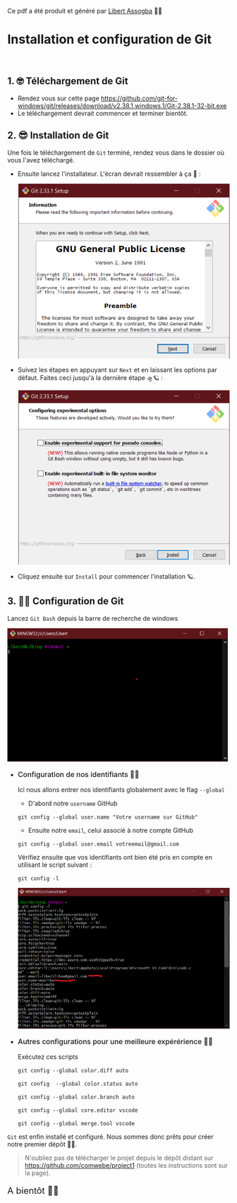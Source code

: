 Ce pdf a été produit et généré par [Libert Assogba](https://github.com/monlibo) 🤗🤩

# Installation et configuration de Git

<br/>

## 1. 🤓 Téléchargement de Git

- Rendez vous sur cette page https://github.com/git-for-windows/git/releases/download/v2.38.1.windows.1/Git-2.38.1-32-bit.exe
- Le téléchargement devrait commencer et terminer bientôt.

## 2. 😎 Installation de Git

Une fois le téléchargement de `Git` terminé, rendez vous dans le dossier où vous l'avez téléchargé.

- Ensuite lancez l'installateur. L'écran devrait ressembler à ça 🚀 :

  <p>
    <img src="img/git-install-step1.png" alt="Config Git - First step" width="500px" />
  </p>

- Suivez les étapes en appuyant sur `Next` et en laissant les options par défaut. Faites ceci jusqu'à la dernière étape 🛸🪐 :

  <p>
    <img src="img/git-install-last-step.png" alt="Config Git - First step" width="500px" />
  </p>


- Cliquez ensuite sur `Install` pour commencer l'installation 🪐.

## 3. 👨‍💻 Configuration de Git

Lancez `Git Bash` depuis la barre de recherche de windows

  <p>
    <img src="img/git-bash-screenshot.png" alt="Config Git - First step" width="500px" />
  </p>

- <p style="font-size:16px;font-weight:500">Configuration de nos identifiants 👩‍🔧</p>

  Ici nous allons entrer nos identifiants globalement avec le flag `--global`

  - D'abord notre `username` GitHub

  ```git
  git config --global user.name "Votre username sur GitHub"
  ```

  - Ensuite notre `email`, celui associé à notre compte GitHub

  ```git
  git config --global user.email votreemail@gmail.com
  ```

  Vérifiez ensuite que vos identifiants ont bien été pris en compte en utilisant le script suivant :

  ```git
  git config -l
  ```

    <p>
    <img src="img/git-config-list.png" alt="Config Git - First step" width="500px" />
  </p>

- <p style="font-size:16px;font-weight:500">Autres configurations pour une meilleure expérérience 🤹‍♀️</p>

  Exécutez ces scripts

  ```git
  git config --global color.diff auto
  ```

  ```git
  git config  --global color.status auto
  ```

  ```git
  git config --global color.branch auto
  ```

  ```git
  git config --global core.editor vscode
  ```

  ```git
  git config --global merge.tool vscode
  ```

`Git` est enfin installé et configuré. Nous sommes donc prêts pour créer notre premier dépôt 🥳🥳.

> N'oubliez pas de télécharger le projet depuis le dépôt distant sur https://github.com/comwebe/project1 (toutes les instructions sont sur la page).

<p style="font-size:20px;color:b">A bientôt 🐱‍🏍</p>
